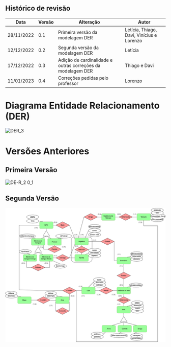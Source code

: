 ## Histórico de revisão

  |Data|Versão|Alteração|Autor| 
  |----|------|---------|-----|
  |28/11/2022|0.1|Primeira versão da modelagem DER |Letícia, Thiago, Davi, Vinícius e Lorenzo|
  |12/12/2022|0.2|Segunda versão da modelagem DER |Letícia|
  |17/12/2022|0.3|Adição de cardinalidade e outras correções da modelagem DER |Thiago e Davi|
  |11/01/2023|0.4|Correções pedidas pelo professor|Lorenzo|
  
  # Diagrama Entidade Relacionamento (DER)
  
  ![DER_3](https://user-images.githubusercontent.com/54644579/212221727-ca4ebaf3-dfe4-498a-83ea-fd8f7ec608ef.png)

  
  
  # Versões Anteriores
  ## Primeira Versão
  
  ![DE-R_2 0_1](https://user-images.githubusercontent.com/72623771/207428956-d638ae93-15a1-4b3f-9c3a-eec15d5f8bf1.png)

  ## Segunda Versão
  
  ![DE-R_2 0_2](images/dER-GTA-att.png)


